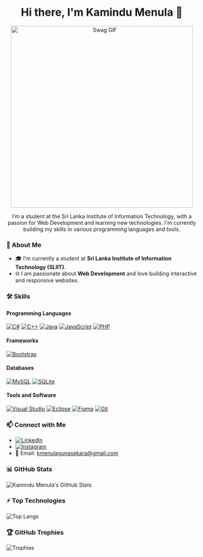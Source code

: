 <h1 align="center">Hi there, I'm Kamindu Menula 👋</h1>
<p align="center">
  <img src="https://media.giphy.com/media/62PP2yEIAZF6g/giphy.gif" width="480" alt="Swag GIF">
</p>

<p align="center">
  I'm a student at the Sri Lanka Institute of Information Technology, with a passion for Web Development and learning new technologies. I'm currently building my skills in various programming languages and tools.
</p>

### 💼 About Me
- 🎓 I’m currently a student at **Sri Lanka Institute of Information Technology (SLIIT)**.
- 🌐 I am passionate about **Web Development** and love building interactive and responsive websites.

### 🛠️ Skills

#### Programming Languages
[![C#](https://img.shields.io/badge/-C%23-239120?style=flat&logo=csharp&logoColor=white)](https://en.wikipedia.org/wiki/C_Sharp_(programming_language))
[![C++](https://img.shields.io/badge/-C++-00599C?style=flat&logo=c%2B%2B&logoColor=white)](https://en.wikipedia.org/wiki/C%2B%2B)
[![Java](https://img.shields.io/badge/-Java-007396?style=flat&logo=java&logoColor=white)](https://en.wikipedia.org/wiki/Java_(programming_language))
[![JavaScript](https://img.shields.io/badge/-JavaScript-F7DF1E?style=flat&logo=javascript&logoColor=black)](https://en.wikipedia.org/wiki/JavaScript)
[![PHP](https://img.shields.io/badge/-PHP-777BB4?style=flat&logo=php&logoColor=white)](https://en.wikipedia.org/wiki/PHP)

#### Frameworks
[![Bootstrap](https://img.shields.io/badge/-Bootstrap-563D7C?style=flat&logo=bootstrap&logoColor=white)](https://getbootstrap.com/)

#### Databases
[![MySQL](https://img.shields.io/badge/-MySQL-4479A1?style=flat&logo=mysql&logoColor=white)](https://en.wikipedia.org/wiki/MySQL)
[![SQLite](https://img.shields.io/badge/-SQLite-003B57?style=flat&logo=sqlite&logoColor=white)](https://www.sqlite.org/)

#### Tools and Software
[![Visual Studio](https://img.shields.io/badge/-Visual%20Studio-5C2D91?style=flat&logo=visual-studio&logoColor=white)](https://visualstudio.microsoft.com/)
[![Eclipse](https://img.shields.io/badge/-Eclipse-2C2255?style=flat&logo=eclipse&logoColor=white)](https://www.eclipse.org/)
[![Figma](https://img.shields.io/badge/-Figma-F24E1E?style=flat&logo=figma&logoColor=white)](https://www.figma.com/)
[![Git](https://img.shields.io/badge/-Git-F05032?style=flat&logo=git&logoColor=white)](https://git-scm.com/)

### 📫 Connect with Me
- [![LinkedIn](https://img.shields.io/badge/-LinkedIn-blue)](https://www.linkedin.com/in/kamindumenula/)
- [![Instagram](https://img.shields.io/badge/-Instagram-E4405F)](https://www.instagram.com/kamindu_menula)
- 📧 Email: [kmenulagunasekara@gmail.com](mailto:kmenulagunasekara@gmail.com)

### 📊 GitHub Stats
![Kamindu Menula's GitHub Stats](https://github-readme-stats.vercel.app/api?username=Kamindumenula&show_icons=true&theme=radical)

### ⚡ Top Technologies
![Top Langs](https://github-readme-stats.vercel.app/api/top-langs/?username=Kamindumenula&layout=compact&theme=radical)

### 🏆 GitHub Trophies
![Trophies](https://github-profile-trophy.vercel.app/?username=Kamindumenula&theme=radical&no-frame=true&no-bg=true&margin-w=4)
